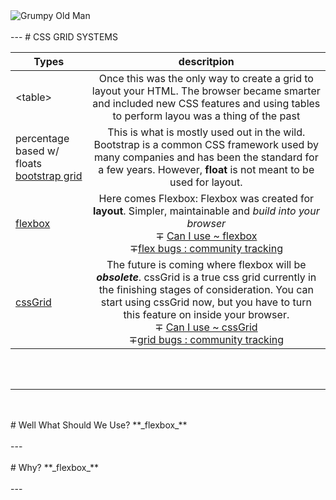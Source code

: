 <img src="https://github.com/wesleyduff/OKR-2017/blob/flexbox-grid/src/promise/cssGrid_pres/assets/grumpy-confused-cat.jpg" alt="Grumpy Old Man" />
<br/>
<br/>
---
# CSS GRID SYSTEMS 

| Types        | descritpion
| -------------|:-------------:|
|&lt;table&gt; | Once this was the only way to create a grid to layout your HTML. The browser became smarter and included new CSS features and using tables to perform layou was a thing of the past|
| percentage based w/ floats<br>[bootstrap grid](https://v4-alpha.getbootstrap.com/layout/grid/) | This is what is mostly used out in the wild. Bootstrap is a common CSS framework used by many companies and has been the standard for a few years. However, **float** is not meant to be used for layout. |
| [flexbox](https://developer.mozilla.org/en-US/docs/Learn/CSS/CSS_layout/Flexbox)  | Here comes Flexbox: Flexbox was created for **layout**. Simpler, maintainable and *build into your browser* <br/>&mp; [Can I use ~ flexbox](http://caniuse.com/#search=flexbox)<br/> &mp;[flex bugs : community tracking](https://github.com/philipwalton/flexbugs)|
| [cssGrid](https://developer.mozilla.org/en-US/docs/Web/CSS/CSS_Grid_Layout)  | The future is coming where flexbox will be **_obsolete_**. cssGrid is a true css grid currently in the finishing stages of consideration. You can start using cssGrid now, but you have to turn this feature on inside your browser.<br/> &mp; [Can I use ~ cssGrid](http://caniuse.com/#search=css%20grid) <br/>&mp;[grid bugs : community tracking](https://github.com/rachelandrew/gridbugs)|

<br/>
<br/>

-----
<br/>
<br/>
# Well What Should We Use?
**_flexbox_**
<br/>
<br/>
---
<br/>
<br/>
# Why?
**_flexbox_**
<br/>
<br/>
---